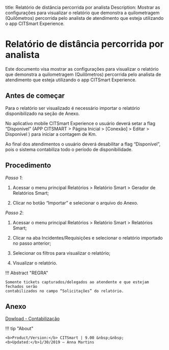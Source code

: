 title: Relatório de distância percorrida por analista
Description: Mostrar as configurações para visualizar o relatório que demonstra a quilometragem (Quilômetros) percorrida pelo analista de atendimento que esteja utilizando o app CITSmart Experience.
# Relatório de distância percorrida por analista

Este documento visa mostrar as configurações para visualizar o relatório que
demonstra a quilometragem (Quilômetros) percorrida pelo analista de atendimento
que esteja utilizando o app CITSmart Experience.

Antes de começar
----------------

Para o relatório ser visualizado é necessário importar o relatório
disponibilizado na seção de Anexo.

No aplicativo mobile CITSmart Experience o usuário deverá setar a flag “Disponível”
(APP CITSMART > Página Inicial > [Conexão] > Editar > Disponível ) para
iniciar a contagem de Km.

Ao final dos atendimentos o usuário deverá desabilitar a flag “Disponível”, pois
o sistema contabiliza todo o período de disponibilidade.

Procedimento
------------

*Passo 1*:

1.  Acessar o menu principal Relatórios \> Relatório Smart \> Gerador de
    Relatórios Smart;

2.  Clicar no botão “Importar” e selecionar o arquivo do Anexo.

*Passo 2*:

1.  Acessar o menu principal Relatórios \> Relatório Smart \> Relatórios Smart;

2.  Clicar na aba Incidentes/Requisições e selecionar o relatório importado no
    passo anterior;

3.  Selecionar os filtros para visualizar o relatório;

4.  Visualizar o relatório.


!!! Abstract "REGRA"

    Somente tickets capturados/delegados ao atendente e que estejam fechados serão
    contabilizados no campo “Solicitações” do relatório.

Anexo
-----

[Dowload - Contabilização][1]


!!! tip "About"

    <b>Product/Version:</b> CITSmart | 9.00 &nbsp;&nbsp;
    <b>Updated:</b>1/30/2019 – Anna Martins
    
[1]:/pt-br/citsmart-platform-9/additional-features/mobile-and-field-service/report/images/km-por-analista.citreport  
